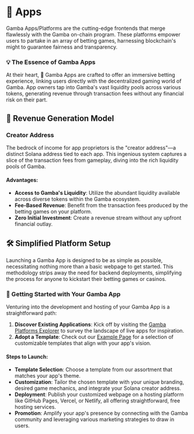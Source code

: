 # 🎲 Apps

Gamba Apps/Platforms are the cutting-edge frontends that merge flawlessly with the Gamba on-chain program. These platforms empower users to partake in an array of betting games, harnessing blockchain's might to guarantee fairness and transparency.

### 💡 The Essence of Gamba Apps

At their heart, 🎲 Gamba Apps are crafted to offer an immersive betting experience, linking users directly with the decentralized gaming world of Gamba. App owners tap into Gamba's vast liquidity pools across various tokens, generating revenue through transaction fees without any financial risk on their part.

## 💸 Revenue Generation Model

### Creator Address

The bedrock of income for app proprietors is the "creator address"—a distinct Solana address tied to each app. This ingenious system captures a slice of the transaction fees from gameplay, diving into the rich liquidity pools of Gamba.

#### Advantages:

- **Access to Gamba's Liquidity**: Utilize the abundant liquidity available across diverse tokens within the Gamba ecosystem.
- **Fee-Based Revenue**: Benefit from the transaction fees produced by the betting games on your platform.
- **Zero Initial Investment**: Create a revenue stream without any upfront financial outlay.

## 🛠️ Simplified Platform Setup

Launching a Gamba App is designed to be as simple as possible, necessitating nothing more than a basic webpage to get started. This methodology strips away the need for backend deployments, simplifying the process for anyone to kickstart their betting games or casinos.

### 🚀 Getting Started with Your Gamba App

Venturing into the development and hosting of your Gamba App is a straightforward path:

1. **Discover Existing Applications**: Kick off by visiting the [Gamba Platforms Explorer](https://explorer.gamba.so/platforms) to survey the landscape of live apps for inspiration.
2. **Adopt a Template**: Check out our [Example Page](https://docs-v2-delta.vercel.app/docs/examples) for a selection of customizable templates that align with your app's vision.

#### Steps to Launch:

- **Template Selection**: Choose a template from our assortment that matches your app's theme.
- **Customization**: Tailor the chosen template with your unique branding, desired game mechanics, and integrate your Solana creator address.
- **Deployment**: Publish your customized webpage on a hosting platform like GitHub Pages, Vercel, or Netlify, all offering straightforward, free hosting services.
- **Promotion**: Amplify your app's presence by connecting with the Gamba community and leveraging various marketing strategies to draw in users.
